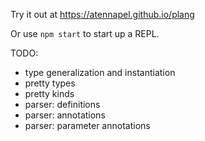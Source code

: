 Try it out at https://atennapel.github.io/plang

Or use `npm start` to start up a REPL.

TODO:
- type generalization and instantiation
- pretty types
- pretty kinds
- parser: definitions
- parser: annotations
- parser: parameter annotations
